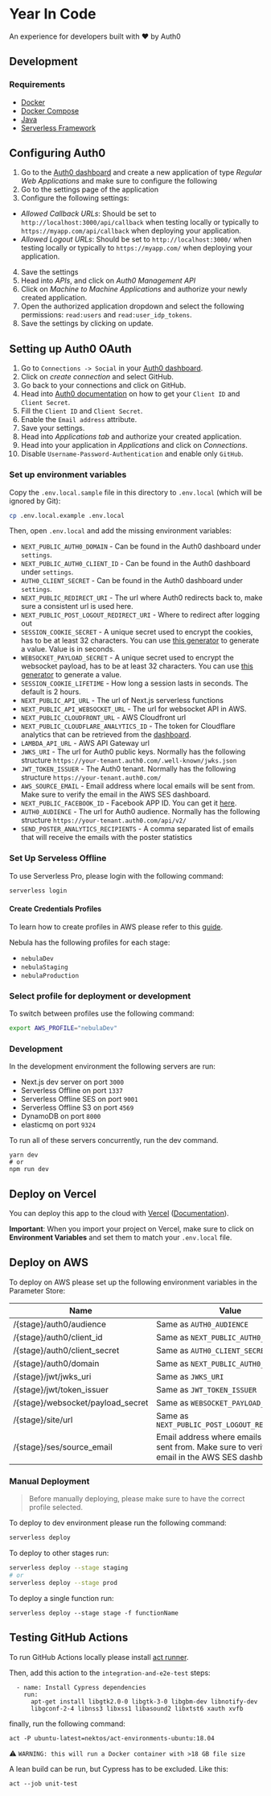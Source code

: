 # Year In Code

An experience for developers built with ❤️ by Auth0

## Development

### Requirements

- [Docker](https://docs.docker.com/get-docker/)
- [Docker Compose](https://docs.docker.com/compose/)
- [Java](https://openjdk.java.net/install/index.html)
- [Serverless Framework](https://www.serverless.com/framework/docs/getting-started/)

## Configuring Auth0

1. Go to the [Auth0 dashboard](https://manage.auth0.com/) and create a new
   application of type _Regular Web Applications_ and make sure to configure the
   following
2. Go to the settings page of the application
3. Configure the following settings:

- _Allowed Callback URLs_: Should be set to `http://localhost:3000/api/callback`
  when testing locally or typically to `https://myapp.com/api/callback` when
  deploying your application.
- _Allowed Logout URLs_: Should be set to `http://localhost:3000/` when testing
  locally or typically to `https://myapp.com/` when deploying your application.

4. Save the settings
5. Head into _APIs_, and click on _Auth0 Management API_
6. Click on _Machine to Machine Applications_ and authorize your newly created application.
7. Open the authorized application dropdown and select the following permissions: `read:users` and `read:user_idp_tokens`.
8. Save the settings by clicking on update.

## Setting up Auth0 OAuth

1. Go to `Connections -> Social` in your [Auth0 dashboard](https://manage.auth0.com/).
2. Click on _create connection_  and select GitHub.
3. Go back to your connections and click on GitHub.
4. Head into [Auth0 documentation](https://auth0.com/docs/connections/social/github) on how to get your `Client ID` and `Client Secret`.
5. Fill the `Client ID` and `Client Secret`.
6. Enable the `Email address` attribute.
7. Save your settings.
8. Head into _Applications tab_  and authorize your created application.
9. Head into your application in _Applications_ and click on _Connections_.
10. Disable `Username-Password-Authentication` and enable only `GitHub`.

### Set up environment variables

Copy the `.env.local.sample` file in this directory to `.env.local` (which will
be ignored by Git):

```bash
cp .env.local.example .env.local
```

Then, open `.env.local` and add the missing environment variables:

- `NEXT_PUBLIC_AUTH0_DOMAIN` - Can be found in the Auth0 dashboard under
  `settings`.
- `NEXT_PUBLIC_AUTH0_CLIENT_ID` - Can be found in the Auth0 dashboard under
  `settings`.
- `AUTH0_CLIENT_SECRET` - Can be found in the Auth0 dashboard under `settings`.
- `NEXT_PUBLIC_REDIRECT_URI` - The url where Auth0 redirects back to, make sure
  a consistent url is used here.
- `NEXT_PUBLIC_POST_LOGOUT_REDIRECT_URI` - Where to redirect after logging out
- `SESSION_COOKIE_SECRET` - A unique secret used to encrypt the cookies, has to
  be at least 32 characters. You can use
  [this generator](https://generate-secret.now.sh/32) to generate a value. Value
  is in seconds.
- `WEBSOCKET_PAYLOAD_SECRET` - A unique secret used to encrypt the websocket
  payload, has to be at least 32 characters. You can use
  [this generator](https://generate-secret.now.sh/32) to generate a value.
- `SESSION_COOKIE_LIFETIME` - How long a session lasts in seconds. The default
  is 2 hours.
- `NEXT_PUBLIC_API_URL` - The url of Next.js serverless functions
- `NEXT_PUBLIC_API_WEBSOCKET_URL` - The url for websocket API in AWS.
- `NEXT_PUBLIC_CLOUDFRONT_URL` - AWS Cloudfront url
- `NEXT_PUBLIC_CLOUDFLARE_ANALYTICS_ID` - The token for Cloudflare analytics that can be retrieved from the [dashboard](https://dash.cloudflare.com).
- `LAMBDA_API_URL` - AWS API Gateway url
- `JWKS_URI` - The url for Auth0 public keys. Normally has the following
  structure `https://your-tenant.auth0.com/.well-known/jwks.json`
- `JWT_TOKEN_ISSUER` - The Auth0 tenant. Normally has the following structure
  `https://your-tenant.auth0.com/`
- `AWS_SOURCE_EMAIL` - Email address where local emails will be sent from. Make
  sure to verify the email in the AWS SES dashboard.
- `NEXT_PUBLIC_FACEBOOK_ID` - Facebook APP ID. You can get it
  [here](https://developers.facebook.com/docs/development/create-an-app).
- `AUTH0_AUDIENCE` - The url for Auth0 audience. Normally has the following structure `https://your-tenant.auth0.com/api/v2/`
- `SEND_POSTER_ANALYTICS_RECIPIENTS` - A comma separated list of emails that will receive the emails with the poster statistics


### Set Up Serveless Offline

To use Serverless Pro, please login with the following command:

```bash
serverless login
```

#### Create Credentials Profiles

To learn how to create profiles in AWS please refer to this
[guide](https://www.serverless.com/framework/docs/providers/aws/guide/credentials/).

Nebula has the following profiles for each stage:

- `nebulaDev`
- `nebulaStaging`
- `nebulaProduction`

### Select profile for deployment or development

To switch between profiles use the following command:

```bash
export AWS_PROFILE="nebulaDev"
```

### Development

In the development environment the following servers are run:

- Next.js dev server on port `3000`
- Serverless Offline on port `1337`
- Serverless Offline SES on port `9001`
- Serverless Offline S3 on port `4569`
- DynamoDB on port `8000`
- elasticmq on port `9324`

To run all of these servers concurrently, run the dev command.

```
yarn dev
# or
npm run dev
```

## Deploy on Vercel

You can deploy this app to the cloud with
[Vercel](https://vercel.com?utm_source=github&utm_medium=readme&utm_campaign=next-example)
([Documentation](https://nextjs.org/docs/deployment)).

**Important**: When you import your project on Vercel, make sure to click on
**Environment Variables** and set them to match your `.env.local` file.

## Deploy on AWS

To deploy on AWS please set up the following environment variables in the
Parameter Store:

| Name                              | Value                                                                                                 | Encrypted |
| --------------------------------- | ----------------------------------------------------------------------------------------------------- | --------- |
| /{stage}/auth0/audience           | Same as `AUTH0_AUDIENCE`                                                                              |           |
| /{stage}/auth0/client_id          | Same as `NEXT_PUBLIC_AUTH0_CLIENT_ID`                                                                 |           |
| /{stage}/auth0/client_secret      | Same as `AUTH0_CLIENT_SECRET`                                                                         | true      |
| /{stage}/auth0/domain             | Same as `NEXT_PUBLIC_AUTH0_DOMAIN`                                                                    |           |
| /{stage}/jwt/jwks_uri             | Same as `JWKS_URI`                                                                                    |           |
| /{stage}/jwt/token_issuer         | Same as `JWT_TOKEN_ISSUER`                                                                            |           |
| /{stage}/websocket/payload_secret | Same as `WEBSOCKET_PAYLOAD_SECRET`                                                                    | true      |
| /{stage}/site/url                 | Same as `NEXT_PUBLIC_POST_LOGOUT_REDIRECT_URI`                                                        |           |
| /{stage}/ses/source_email         | Email address where emails will be sent from. Make sure to verify the email in the AWS SES dashboard. |           |

### Manual Deployment

> Before manually deploying, please make sure to have the correct profile
> selected.

To deploy to dev environment please run the following command:

```bash
serverless deploy
```

To deploy to other stages run:

```bash
serverless deploy --stage staging
# or
serverless deploy --stage prod
```

To deploy a single function run:

```
serverless deploy --stage stage -f functionName
```

## Testing GitHub Actions

To run GitHub Actions locally please install
[act runner](https://github.com/nektos/act).

Then, add this action to the `integration-and-e2e-test` steps:

```
  - name: Install Cypress dependencies
    run:
      apt-get install libgtk2.0-0 libgtk-3-0 libgbm-dev libnotify-dev
      libgconf-2-4 libnss3 libxss1 libasound2 libxtst6 xauth xvfb
```

finally, run the following command:

```
act -P ubuntu-latest=nektos/act-environments-ubuntu:18.04
```

⚠️ `WARNING: this will run a Docker container with >18 GB file size`

A lean build can be run, but Cypress has to be excluded. Like this:

```
act --job unit-test
```
